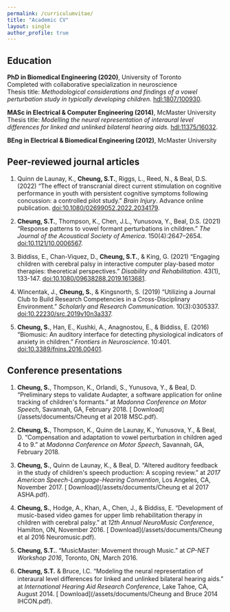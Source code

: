 ```yaml
---
permalink: /curriculumvitae/
title: "Academic CV"
layout: single
author_profile: true
---
```


## Education
**PhD in Biomedical Engineering (2020)**, University of Toronto  
Completed with collaborative specialization in neuroscience  
Thesis title: *Methodological considerations and findings of a vowel perturbation study in typically developing children.* [hdl:1807/100930](http://hdl.handle.net/1807/100930).  

**MASc in Electrical & Computer Engineering (2014)**, McMaster University  
Thesis title: *Modelling the neural representation of interaural level differences for linked and unlinked bilateral hearing aids.* [hdl:11375/16032](http://hdl.handle.net/11375/16032).  

**BEng in Electrical & Biomedical Engineering (2012)**, McMaster University

## Peer-reviewed journal articles
1. Quinn de Launay, K., **Cheung, S.T.**, Riggs, L., Reed, N., & Beal, D.S. (2022) “The effect of transcranial direct current stimulation on cognitive performance in youth with persistent cognitive symptoms following concussion: a controlled pilot study.” *Brain Injury*. Advance online publication. [doi:10.1080/02699052.2022.2034179](http://doi.org/10.1080/02699052.2022.2034179).

2. **Cheung, S.T.**, Thompson, K., Chen, J.L., Yunusova, Y., Beal, D.S. (2021) “Response patterns to vowel formant perturbations in children.” *The Journal of the Acoustical Society of America*. 150(4):2647–2654. [doi:10.1121/10.0006567](http://doi.org/10.1121/10.0006567).
<!-- *Copyright (2021) Acoustical Society of America. This article may be downloaded for personal use only. Any other use requires prior permission of the author and the Acoustical Society of America.* [<i class="fas fa-download"></i> Download](/assets/documents/Cheung et al 2021 JASA.pdf). -->

3. Biddiss, E., Chan-Viquez, D., **Cheung, S.T.**, & King, G. (2021) “Engaging children with cerebral palsy in interactive computer play-based motor therapies: theoretical perspectives.” *Disability and Rehabilitation*. 43(1), 133-147. [doi:10.1080/09638288.2019.1613681](http://dx.doi.org/10.1080/09638288.2019.1613681).

4. Wincentak, J., **Cheung, S.**, & Kingsnorth, S. (2019) “Utilizing a Journal Club to Build Research Competencies in a Cross-Disciplinary Environment.” *Scholarly and Research Communication*. 10(3):0305337. [doi:10.22230/src.2019v10n3a337](http://dx.doi.org/10.22230/src.2019v10n3a337).

5. **Cheung, S.**, Han, E., Kushki, A., Anagnostou, E., & Biddiss, E. (2016) “Biomusic: An auditory
interface for detecting physiological indicators of anxiety in children.” *Frontiers in Neuroscience*. 10:401. [doi:10.3389/fnins.2016.00401](http://dx.doi.org/10.3389/fnins.2016.00401).

## Conference presentations
<!-- Quinn de Launay, K., **Cheung, S.**, Riggs, L., Reed, N., & Beal, D. (Aug, 2018). “The effect of multi-session transcranial direct current stimulation on cognitive performance in youth with concussion: A pilot and feasibility study.” Presented by K. Quinn de Launay at *NYC Neuromodulation Conference*, New York, NY. -->

1. **Cheung, S.**, Thompson, K., Orlandi, S., Yunusova, Y., & Beal, D. “Preliminary steps to validate Audapter, a software application for online tracking of children's formants.” at *Madonna Conference on Motor Speech*, Savannah, GA, February 2018. [<i class="fas fa-download"></i> Download](/assets/documents/Cheung et al 2018 MSC.pdf).

2. **Cheung, S.**, Thompson, K., Quinn de Launay, K., Yunusova, Y., & Beal, D. “Compensation and adaptation to vowel perturbation in children aged 4 to 9.” at *Madonna Conference on Motor Speech*, Savannah, GA, February 2018.

3. **Cheung, S.**, Quinn de Launay, K., & Beal, D. “Altered auditory feedback in the study of children's speech production: A scoping review.” at *2017 American Speech-Language-Hearing Convention*, Los Angeles, CA, November 2017. [<i class="fas fa-download"></i> Download](/assets/documents/Cheung et al 2017 ASHA.pdf).

4. **Cheung, S.**, Hodge, A., Khan, A., Chen, J., & Biddiss, E. “Development of music-based video games for upper limb rehabilitation therapy in children with cerebral palsy.” at *12th Annual NeuroMusic Conference*, Hamilton, ON, November 2016. [<i class="fas fa-download"></i> Download](/assets/documents/Cheung et al 2016 Neuromusic.pdf).

5. **Cheung, S.T.**. “MusicMaster: Movement through Music.” at *CP-NET Workshop 2016*, Toronto, ON, March 2016.

6. **Cheung, S.T.** & Bruce, I.C. “Modeling the neural representation of interaural level diﬀerences for linked and unlinked bilateral hearing aids.” at *International Hearing Aid Research Conference*, Lake Tahoe, CA, August 2014. [<i class="fas fa-download"></i> Download](/assets/documents/Cheung and Bruce 2014 IHCON.pdf).
